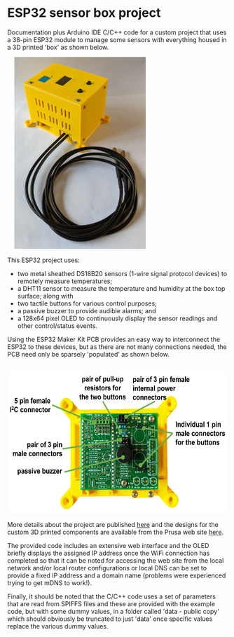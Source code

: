 # ESP32 sensor box project
 Documentation plus Arduino IDE C/C++ code for a custom project that uses a 38-pin ESP32 module to manage some sensors with everything housed in a 3D printed 'box' as shown below.

 &nbsp; &nbsp; <img src="images/sensor_box_20220630_185151021.NIGHT_900w.jpg" width="300" height="438">

This ESP32 project uses:

 - two metal sheathed DS18B20 sensors (1-wire signal protocol devices) to remotely measure temperatures;
 - a DHT11 sensor to measure the temperature and humidity at the box top surface; along with
 - two tactile buttons for various control purposes; 
 - a passive buzzer to provide audible alarms; and
 - a 128x64 pixel OLED to continuously display the sensor readings and other control/status events.

Using the ESP32 Maker Kit PCB provides an easy way to interconnect the ESP32 to these devices, but as there are not many connections needed, the PCB need only be sparsely 'populated' as shown below.

&nbsp; &nbsp; <img src="images/annotated_case_base_PCB02_900w.jpg" width="600" height="324">

More details about the project are published <a href="https://onlinedevices.co.uk/ESP32+Maker+Kit+-+Sensor+box+project" target="_blank" >here</a> and the designs for the custom 3D printed components are available from the Prusa web site <a href="https://www.printables.com/model/239456-esp32-sensor-box" target="_blank" >here</a>.

The provided code includes an extensive web interface and the OLED briefly displays the assigned IP address once the WiFi connection has completed so that it can be noted for accessing the web site from the local network and/or local router configurations or local DNS can be set to provide a fixed IP address and a domain name (problems were experienced trying to get mDNS to work!).

Finally, it should be noted that the C/C++ code uses a set of parameters that are read from SPIFFS files and these are provided with the example code, but with some dummy values, in a folder called 'data - public copy' which should obviously be truncated to just 'data' once specific values replace the various dummy values.

